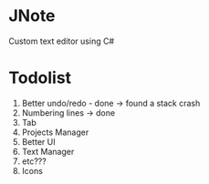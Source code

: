 # JNote
Custom text editor using C#

# Todolist
1. Better undo/redo - done -> found a stack crash
2. Numbering lines -> done
3. Tab
4. Projects Manager
5. Better UI
6. Text Manager
7. etc???
8. Icons
